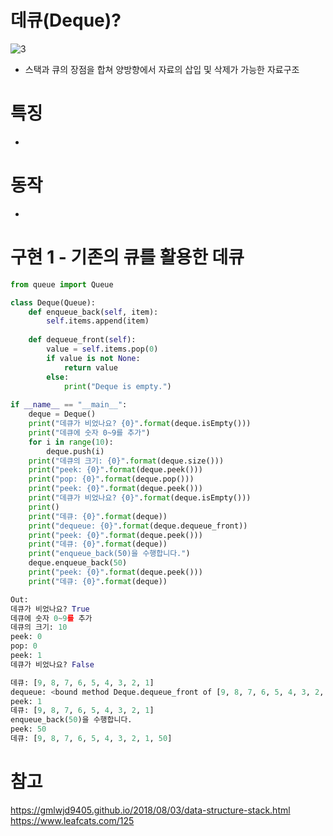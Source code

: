 # 데큐(Deque)?
![3](https://user-images.githubusercontent.com/48504392/75150119-fc461500-5746-11ea-987c-ed3fb30a2618.jpg)  
- 스택과 큐의 장점을 합쳐 양방향에서 자료의 삽입 및 삭제가 가능한 자료구조
# 특징
- 

# 동작
- 

# 구현 1 - 기존의 큐를 활용한 데큐
~~~python
from queue import Queue

class Deque(Queue):
    def enqueue_back(self, item):
        self.items.append(item)
    
    def dequeue_front(self):
        value = self.items.pop(0)
        if value is not None:
            return value
        else:
            print("Deque is empty.")
        
if __name__ == "__main__":
    deque = Deque()
    print("데큐가 비었나요? {0}".format(deque.isEmpty()))
    print("데큐에 숫자 0~9를 추가")
    for i in range(10):
        deque.push(i)
    print("데큐의 크기: {0}".format(deque.size()))
    print("peek: {0}".format(deque.peek()))
    print("pop: {0}".format(deque.pop()))
    print("peek: {0}".format(deque.peek()))
    print("데큐가 비었나요? {0}".format(deque.isEmpty()))
    print()
    print("데큐: {0}".format(deque))
    print("dequeue: {0}".format(deque.dequeue_front))
    print("peek: {0}".format(deque.peek()))
    print("데큐: {0}".format(deque))
    print("enqueue_back(50)을 수행합니다.")
    deque.enqueue_back(50)
    print("peek: {0}".format(deque.peek()))
    print("데큐: {0}".format(deque))
~~~
~~~python
Out:
데큐가 비었나요? True
데큐에 숫자 0~9를 추가
데큐의 크기: 10
peek: 0
pop: 0
peek: 1
데큐가 비었나요? False

데큐: [9, 8, 7, 6, 5, 4, 3, 2, 1]
dequeue: <bound method Deque.dequeue_front of [9, 8, 7, 6, 5, 4, 3, 2, 1]>
peek: 1
데큐: [9, 8, 7, 6, 5, 4, 3, 2, 1]
enqueue_back(50)을 수행합니다.
peek: 50
데큐: [9, 8, 7, 6, 5, 4, 3, 2, 1, 50]
~~~

# 참고
https://gmlwjd9405.github.io/2018/08/03/data-structure-stack.html  
https://www.leafcats.com/125

